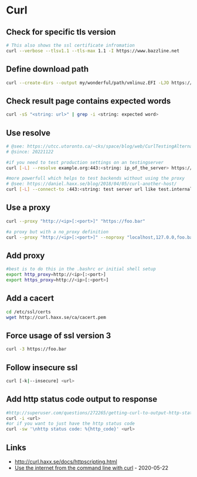 # Curl

## Check for specific tls version

```bash
# This also shows the ssl certificate infromation
curl --verbose --tlsv1.1 --tls-max 1.1 -I https://www.bazzline.net
```

## Define download path

```bash
curl --create-dirs --output my/wonderful/path/vmlinuz.EFI -LJO https://get.zfsbootmenu.org/efi
```

## Check result page contains expected words


```bash
curl -sS "<string: url>" | grep -i <string: expected word>
```

## Use resolve

```bash
# @see: https://utcc.utoronto.ca/~cks/space/blog/web/CurlTestingAlternateServer
# @since: 20221122

#if you need to test production settings on an testingserver
curl [-L] --resolve example.org:443:<string: ip_of_the_server> https://www.example.org

#more powerfull which helps to test backends without using the proxy
# @see: https://daniel.haxx.se/blog/2018/04/05/curl-another-host/
curl [-L] --connect-to :443:<string: test server url like test.internal> http://www.example.org
```

## Use a proxy

```bash
curl --proxy "http://<ip>[:<port>]" "https://foo.bar"

#a proxy but with a no_proxy definition
curl --proxy "http://<ip>[:<port>]" --noproxy "localhost,127.0.0,foo.bar" "https://baz.foo.bar"
```

## Add proxy

```bash
#best is to do this in the .bashrc or initial shell setup
export http_proxy=http://<ip>[:<port>]
export https_proxy=http://<ip>[:<port>]
```

## Add a cacert

```bash
cd /etc/ssl/certs
wget http://curl.haxx.se/ca/cacert.pem
```

## Force usage of ssl version 3

```bash
curl -3 https://foo.bar
```

## Follow insecure ssl

```bash
curl [-k|--insecure] <url>
```

## Add http status code output to response

```bash
#http://superuser.com/questions/272265/getting-curl-to-output-http-status-code
curl -i <url>
#or if you want to just have the http status code
curl -sw '\nhttp status code: %{http_code}' <url>
```

## Links

* http://curl.haxx.se/docs/httpscripting.html
* [Use the internet from the command line with curl](https://opensource.com/article/20/5/curl-cheat-sheet) - 2020-05-22

